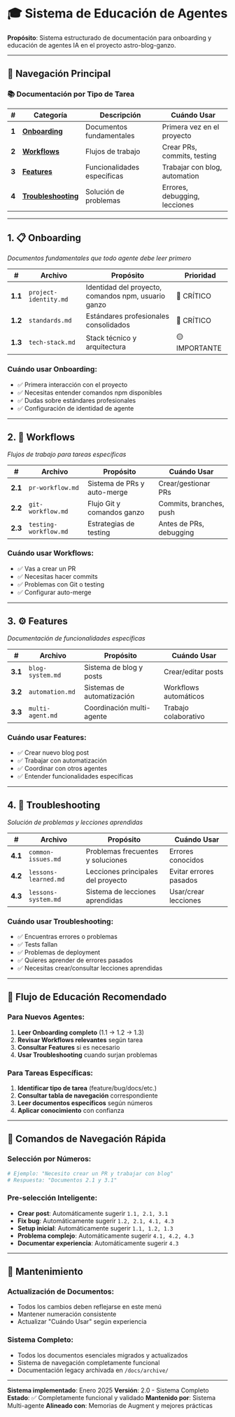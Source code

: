 # 🎓 Sistema de Educación de Agentes

**Propósito**: Sistema estructurado de documentación para onboarding y educación de agentes IA en el proyecto astro-blog-ganzo.

---

## 🧭 **Navegación Principal**

### **📚 Documentación por Tipo de Tarea**

| # | Categoría | Descripción | Cuándo Usar |
|---|-----------|-------------|-------------|
| **1** | **[Onboarding](#1-onboarding)** | Documentos fundamentales | Primera vez en el proyecto |
| **2** | **[Workflows](#2-workflows)** | Flujos de trabajo | Crear PRs, commits, testing |
| **3** | **[Features](#3-features)** | Funcionalidades específicas | Trabajar con blog, automation |
| **4** | **[Troubleshooting](#4-troubleshooting)** | Solución de problemas | Errores, debugging, lecciones |

---

## **1. 📋 Onboarding**
*Documentos fundamentales que todo agente debe leer primero*

| # | Archivo | Propósito | Prioridad |
|---|---------|-----------|-----------|
| **1.1** | `project-identity.md` | Identidad del proyecto, comandos npm, usuario ganzo | 🔴 CRÍTICO |
| **1.2** | `standards.md` | Estándares profesionales consolidados | 🔴 CRÍTICO |
| **1.3** | `tech-stack.md` | Stack técnico y arquitectura | 🟡 IMPORTANTE |

### **Cuándo usar Onboarding:**
- ✅ Primera interacción con el proyecto
- ✅ Necesitas entender comandos npm disponibles
- ✅ Dudas sobre estándares profesionales
- ✅ Configuración de identidad de agente

---

## **2. 🔄 Workflows**
*Flujos de trabajo para tareas específicas*

| # | Archivo | Propósito | Cuándo Usar |
|---|---------|-----------|-------------|
| **2.1** | `pr-workflow.md` | Sistema de PRs y auto-merge | Crear/gestionar PRs |
| **2.2** | `git-workflow.md` | Flujo Git y comandos ganzo | Commits, branches, push |
| **2.3** | `testing-workflow.md` | Estrategias de testing | Antes de PRs, debugging |

### **Cuándo usar Workflows:**
- ✅ Vas a crear un PR
- ✅ Necesitas hacer commits
- ✅ Problemas con Git o testing
- ✅ Configurar auto-merge

---

## **3. ⚙️ Features**
*Documentación de funcionalidades específicas*

| # | Archivo | Propósito | Cuándo Usar |
|---|---------|-----------|-------------|
| **3.1** | `blog-system.md` | Sistema de blog y posts | Crear/editar posts |
| **3.2** | `automation.md` | Sistemas de automatización | Workflows automáticos |
| **3.3** | `multi-agent.md` | Coordinación multi-agente | Trabajo colaborativo |

### **Cuándo usar Features:**
- ✅ Crear nuevo blog post
- ✅ Trabajar con automatización
- ✅ Coordinar con otros agentes
- ✅ Entender funcionalidades específicas

---

## **4. 🔧 Troubleshooting**
*Solución de problemas y lecciones aprendidas*

| # | Archivo | Propósito | Cuándo Usar |
|---|---------|-----------|-------------|
| **4.1** | `common-issues.md` | Problemas frecuentes y soluciones | Errores conocidos |
| **4.2** | `lessons-learned.md` | Lecciones principales del proyecto | Evitar errores pasados |
| **4.3** | `lessons-system.md` | Sistema de lecciones aprendidas | Usar/crear lecciones |

### **Cuándo usar Troubleshooting:**
- ✅ Encuentras errores o problemas
- ✅ Tests fallan
- ✅ Problemas de deployment
- ✅ Quieres aprender de errores pasados
- ✅ Necesitas crear/consultar lecciones aprendidas

---

## **🎯 Flujo de Educación Recomendado**

### **Para Nuevos Agentes:**
1. **Leer Onboarding completo** (1.1 → 1.2 → 1.3)
2. **Revisar Workflows relevantes** según tarea
3. **Consultar Features** si es necesario
4. **Usar Troubleshooting** cuando surjan problemas

### **Para Tareas Específicas:**
1. **Identificar tipo de tarea** (feature/bug/docs/etc.)
2. **Consultar tabla de navegación** correspondiente
3. **Leer documentos específicos** según números
4. **Aplicar conocimiento** con confianza

---

## **📖 Comandos de Navegación Rápida**

### **Selección por Números:**
```bash
# Ejemplo: "Necesito crear un PR y trabajar con blog"
# Respuesta: "Documentos 2.1 y 3.1"
```

### **Pre-selección Inteligente:**
- **Crear post**: Automáticamente sugerir `1.1, 2.1, 3.1`
- **Fix bug**: Automáticamente sugerir `1.2, 2.1, 4.1, 4.3`
- **Setup inicial**: Automáticamente sugerir `1.1, 1.2, 1.3`
- **Problema complejo**: Automáticamente sugerir `4.1, 4.2, 4.3`
- **Documentar experiencia**: Automáticamente sugerir `4.3`

---

## **🔄 Mantenimiento**

### **Actualización de Documentos:**
- Todos los cambios deben reflejarse en este menú
- Mantener numeración consistente
- Actualizar "Cuándo Usar" según experiencia

### **Sistema Completo:**
- Todos los documentos esenciales migrados y actualizados
- Sistema de navegación completamente funcional
- Documentación legacy archivada en `/docs/archive/`

---

**Sistema implementado**: Enero 2025
**Versión**: 2.0 - Sistema Completo
**Estado**: ✅ Completamente funcional y validado
**Mantenido por**: Sistema Multi-agente
**Alineado con**: Memorias de Augment y mejores prácticas
